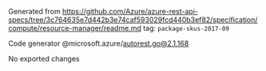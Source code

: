Generated from https://github.com/Azure/azure-rest-api-specs/tree/3c764635e7d442b3e74caf593029fcd440b3ef82/specification/compute/resource-manager/readme.md tag: `package-skus-2017-09`

Code generator @microsoft.azure/autorest.go@2.1.168

No exported changes